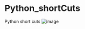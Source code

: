 # Python_shortCuts
Python short cuts
![image](https://github.com/user-attachments/assets/9c5d9746-5899-4c5b-8c81-d3364b5aaf06)

